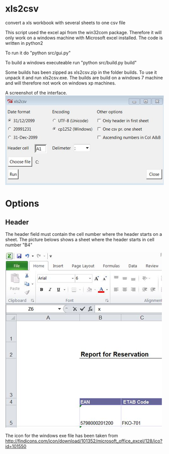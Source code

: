 xls2csv
=======

convert a xls workbook with several sheets to one csv file

This script used the excel api from the win32com package. Therefore it will only work on a windows machine with Microsoft excel installed. The code is written in python2

To run it do "python src/gui.py"

To build a windows executeable run "python src/build.py build"

Some builds has been zipped as xls2csv.zip in the folder builds. To use it unpack it and run xls2csv.exe. The builds are build on a windows 7 machine and will therefore not work on windows xp machines.

A screenshot of the interface.
![Screenshot](pics/scr.jpg "Screenshot")

 
# Options

## Header

The header field must contain the cell number where the header starts on a sheet. The picture belows shows a sheet where the header starts in cell number "B4"

![Header](pics/header.jpg "Header")


The icon for the windows exe file has been taken from
http://findicons.com/icon/download/101352/microsoft_office_excel/128/ico?id=101550
